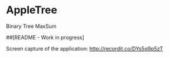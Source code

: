 # AppleTree
Binary Tree MaxSum

##[README - Work in progress]

Screen capture of the application: http://recordit.co/DYs5q9p5zT
